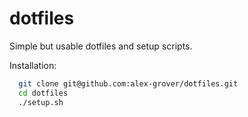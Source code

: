 # dotfiles

Simple but usable dotfiles and setup scripts.

Installation:

```bash
  git clone git@github.com:alex-grover/dotfiles.git
  cd dotfiles
  ./setup.sh
```
